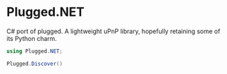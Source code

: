 # Plugged.NET
C# port of plugged. A lightweight uPnP library, hopefully retaining some of its Python charm.

```c#
using Plugged.NET;

Plugged.Discover()

```
